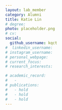 ```yaml
---
layout: lab_member
category: Alumni
title: Katie Lin
# degree: 
photo: placeholder.png
# cv: 
social:
  github_username: kqct
#  linkedin_username: 
# instagram_username:
# personal_webpage: 
# current_focus:
# research_interests:

# academic_record:
#   -
# publications:
#   - hold
#   - hold
#   - hold
---
```


